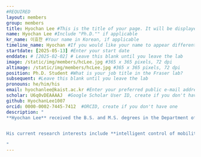 ```yaml
---
#REQUIRED
layout: members
group: members
title: Hyochan Lee #This is the title of your page. It will be displayed in the navigation bar and on the page itself.
name: Hyochan Lee #Include "Ph.D."" if applicable
kr_name: 이효찬 #Your name in Korean, if applicable
timeline_name: Hyochan #If you would like your name to appear differently on the Lab timeline, fill out this line.
startdate: [2025-05-13] #Enter your start date
enddate: # [2025-02-02] # Leave this blank until you leave the lab
image: /static/img/members/hcLee.jpg #365 x 365 pixels, 72 dpi
altimage: /static/img/members/hcLee.jpg #365 x 365 pixels, 72 dpi
position: Ph.D. Student #What is your job title in the Fraser lab?
subsequent: #Leave this blank until you leave the lab
pronouns: he/him/his
email: hyochanlee@kaist.ac.kr #Enter your preferred public e-mail address
scholar: U6q0vDEAAAAJ  #Google Scholar User ID, create if you don't have one
github: HyochanLee1007
orcid: 0000-0002-7445-7412  #ORCID, create if you don't have one
description: "
**Hyochan Lee** received the B.S. and M.S. degrees in the Department of Creative Convergence Engineering from **Hanbat National University**, Daejeon, South Korea, in 2023 and 2024, respectively. He is currently pursuing a Part time Contract Research Scientist in the Graduate School of Mobility at the **KAIST**, Daejeon, South Korea.


His current research interests include **intelligent control of mobility systems** using **reinforcement learning** and **deep learning**, **tracking control of electromechanical systems**, and the development of advanced control theories such as **nonlinear adaptive control**, **optimal control**, and **learning-based control**.

"
---
```

